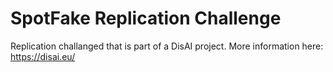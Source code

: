 # SpotFake Replication Challenge
Replication challanged that is part of a DisAI project. More information here: https://disai.eu/
